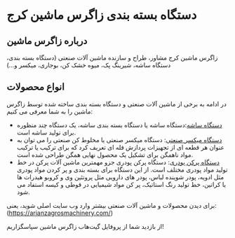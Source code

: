 # دستگاه بسته بندی زاگرس ماشین کرج

## درباره زاگرس ماشین
زاگرس ماشین کرج مشاور، طراح و سازنده ماشین آلات صنعتی (دستگاه بسته بندی، دستگاه ساشه، شیرینگ پک، میوه خشک کن، بوجاری، میکسر و…)


## انواع محصولات
در ادامه به برخی از ماشین آلات صنعتی و دستگاه بسته بندی ساخته شده توسط زاگرس ماشین را به شما معرفی می کنیم:

- [دستگاه ساشه](https://arianzagrosmachinery.com/%D8%AF%D8%B3%D8%AA%DA%AF%D8%A7%D9%87-%D8%B3%D8%A7%D8%B4%D9%87/):دستگاه ساشه یا دستگاه بسته بندی ساشه، یک دستگاه چند منظوره برای تولید ساشه است.
- [دستگاه میکسر صنعتی]([لینک-به-پروژه-۲](https://arianzagrosmachinery.com/%D8%AF%D8%B3%D8%AA%DA%AF%D8%A7%D9%87-%D9%85%DB%8C%DA%A9%D8%B3%D8%B1-%D8%B5%D9%86%D8%B9%D8%AA%DB%8C/)): دستگاه میکسر صنعتی یا مخلوط کن صنعتی را می توان به عنوان هر قطعه ای از تجهیزات پردازش فله ای تعریف کرد که برای ترکیب یا ترکیب مواد ناهمگن برای تشکیل یک محصول نهایی همگن طراحی شده است.
- [دستگاه پرکن پودری]([لینک-به-پروژه-۳](https://arianzagrosmachinery.com/%d9%be%d8%b1%da%a9%d9%86-%d9%be%d9%88%d8%af%d8%b1%db%8c/)): دستگاه پرکن پودری جزو مهمترین ماشین آلات پرکن در خط تولید مواد پودری مختلف است. از این دستگاه برای بسته بندی و پر کردن مواد پودری مثل ادویه، پودر شوینده لباس، پودر های دارویی مثل پروتئین وی و کروبو هیدرات ها یا کراتین، خط تولید رنگ استاتیک، پر کن مواد شیمیایی در قوطی و کیسه استفاد می شود.

برای دیدن محصولات و ماشین آلات صنعتی بیشتر وارد وب سایت اصلی شوید، یعنی: (https://arianzagrosmachinery.com/)


از بازدید شما از پروفایل گیت‌هاب زاگرس ماشین سپاسگزاریم!
